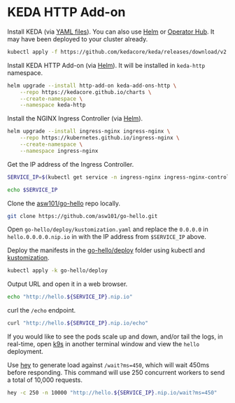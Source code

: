 # KEDA HTTP Add-on

Install KEDA (via [YAML files](https://keda.sh/docs/2.7/deploy/#yaml)). You can also use [Helm](https://keda.sh/docs/2.7/deploy/#helm) or [Operator Hub](https://keda.sh/docs/2.7/deploy/#operatorhub). It may have been deployed to your cluster already.

```bash
kubectl apply -f https://github.com/kedacore/keda/releases/download/v2.7.1/keda-2.7.1.yaml
```

Install KEDA HTTP Add-on (via [Helm](https://github.com/kedacore/http-add-on/blob/main/docs/install.md#install-via-helm-chart)). It will be installed in `keda-http` namespace.

```bash
helm upgrade --install http-add-on keda-add-ons-http \
    --repo https://kedacore.github.io/charts \
    --create-namespace \
    --namespace keda-http
```

Install the NGINX Ingress Controller (via [Helm](https://kubernetes.github.io/ingress-nginx/deploy/#quick-start)).

```bash
helm upgrade --install ingress-nginx ingress-nginx \
    --repo https://kubernetes.github.io/ingress-nginx \
    --create-namespace \
    --namespace ingress-nginx
```

Get the IP address of the Ingress Controller.

```bash
SERVICE_IP=$(kubectl get service -n ingress-nginx ingress-nginx-controller --output jsonpath='{.status.loadBalancer.ingress[0].ip}')

echo $SERVICE_IP
```

Clone the [asw101/go-hello](https://github.com/asw101/go-hello) repo locally.

```bash
git clone https://github.com/asw101/go-hello.git
```

Open `go-hello/deploy/kustomization.yaml` and replace the `0.0.0.0` in `hello.0.0.0.0.nip.io` in with the IP address from `$SERVICE_IP` above.

Deploy the manifests in the [go-hello/deploy](https://github.com/asw101/go-hello/tree/main/deploy) folder using kubectl and [kustomization](https://kubernetes.io/docs/tasks/manage-kubernetes-objects/kustomization/).

```bash
kubectl apply -k go-hello/deploy
```

Output URL and open it in a web browser.

```bash
echo "http://hello.${SERVICE_IP}.nip.io"
```

curl the `/echo` endpoint.

```bash
curl "http://hello.${SERVICE_IP}.nip.io/echo"
```

If you would like to see the pods scale up and down, and/or tail the logs, in real-time, open [k9s](https://github.com/derailed/k9s#installation) in another terminal window and view the `hello` deployment.

Use [hey](https://github.com/rakyll/hey) to generate load against `/wait?ms=450`, which will wait 450ms before responding. This command will use 250 concurrent workers to send a total of 10,000 requests.

```bash
hey -c 250 -n 10000 "http://hello.${SERVICE_IP}.nip.io/wait?ms=450"
```
